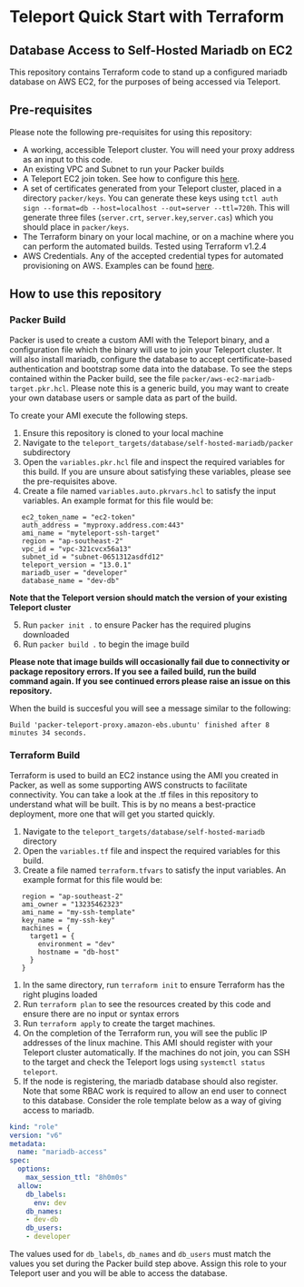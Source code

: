 # Teleport Quick Start with Terraform
## Database Access to Self-Hosted Mariadb on EC2

This repository contains Terraform code to stand up a configured mariadb database on AWS EC2, for the purposes of being accessed via Teleport. 

## Pre-requisites
Please note the following pre-requisites for using this repository:
- A working, accessible Teleport cluster. You will need your proxy address as an input to this code. 
- An existing VPC and Subnet to run your Packer builds
- A Teleport EC2 join token. See how to configure this [here](https://goteleport.com/docs/management/join-services-to-your-cluster/aws-ec2/).
- A set of certificates generated from your Teleport cluster, placed in a directory `packer/keys`. You can generate these keys using `tctl auth sign --format=db --host=localhost --out=server --ttl=720h`. This will generate three files (`server.crt`, `server.key`,`server.cas`) which you should place in `packer/keys`.
- The Terraform binary on your local machine, or on a machine where you can perform the automated builds. Tested using Terraform v1.2.4
- AWS Credentials. Any of the accepted credential types for automated provisioning on AWS. Examples can be found [here](https://registry.terraform.io/providers/hashicorp/aws/latest/docs).

## How to use this repository

### Packer Build
Packer is used to create a custom AMI with the Teleport binary, and a configuration file which the binary will use to join your Teleport cluster. It will also install mariadb, configure the database to accept certificate-based authentication and bootstrap some data into the database. To see the steps contained within the Packer build, see the file `packer/aws-ec2-mariadb-target.pkr.hcl`. Please note this is a generic build, you may want to create your own database users or sample data as part of the build.

To create your AMI execute the following steps. 

1. Ensure this repository is cloned to your local machine
2. Navigate to the `teleport_targets/database/self-hosted-mariadb/packer` subdirectory
3. Open the `variables.pkr.hcl` file and inspect the required variables for this build. If you are unsure about satisfying these variables, please see the pre-requisites above. 
4. Create a file named `variables.auto.pkrvars.hcl` to satisfy the input variables. An example format for this file would be: 
```hcl
   ec2_token_name = "ec2-token"
   auth_address = "myproxy.address.com:443"
   ami_name = "myteleport-ssh-target"
   region = "ap-southeast-2"
   vpc_id = "vpc-321cvcx56a13"
   subnet_id = "subnet-0651312asdfd12"
   teleport_version = "13.0.1"
   mariadb_user = "developer"
   database_name = "dev-db"
```
**Note that the Teleport version should match the version of your existing Teleport cluster**

5. Run `packer init .` to ensure Packer has the required plugins downloaded
6. Run `packer build .` to begin the image build

**Please note that image builds will occasionally fail due to connectivity or package repository errors. If you see a failed build, run the build command again. If you see continued errors please raise an issue on this repository.**

When the build is succesful you will see a message similar to the following: 
```
Build 'packer-teleport-proxy.amazon-ebs.ubuntu' finished after 8 minutes 34 seconds.
```

### Terraform Build
Terraform is used to build an EC2 instance using the AMI you created in Packer, as well as some supporting AWS constructs to facilitate connectivity. You can take a look at the .tf files in this repository to understand what will be built. This is by no means a best-practice deployment, more one that will get you started quickly. 

1. Navigate to the `teleport_targets/database/self-hosted-mariadb` directory
2. Open the `variables.tf` file and inspect the required variables for this build.
3. Create a file named `terraform.tfvars` to satisfy the input variables. An example format for this file would be: 

```
   region = "ap-southeast-2"
   ami_owner = "13235462323"
   ami_name = "my-ssh-template"
   key_name = "my-ssh-key"
   machines = {
     target1 = {
       environment = "dev"
       hostname = "db-host"
     }
   }
```

1. In the same directory, run `terraform init` to ensure Terraform has the right plugins loaded
2. Run `terraform plan` to see the resources created by this code and ensure there are no input or syntax errors
3. Run `terraform apply` to create the target machines. 
4. On the completion of the Terraform run, you will see the public IP addresses of the linux machine. This AMI should register with your Teleport cluster automatically. If the machines do not join, you can SSH to the target and check the Teleport logs using `systemctl status teleport`. 
6. If the node is registering, the mariadb database should also register. Note that some RBAC work is required to allow an end user to connect to this database. Consider the role template below as a way of giving access to mariadb. 

```yaml
kind: "role"
version: "v6"
metadata:
  name: "mariadb-access"
spec:
  options:
    max_session_ttl: "8h0m0s"
  allow:
    db_labels:
      env: dev
    db_names:
    - dev-db
    db_users:
    - developer
```
The values used for `db_labels`, `db_names` and `db_users` must match the values you set during the Packer build step above. Assign this role to your Teleport user and you will be able to access the database. 